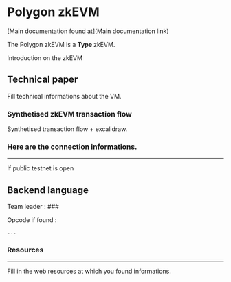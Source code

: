 # Polygon zkEVM

[Main documentation found at](Main documentation link)

The Polygon zkEVM is a **Type <change type>** zkEVM.

Introduction on the zkEVM

## Technical paper

Fill technical informations about the VM.

### Synthetised zkEVM transaction flow

Synthetised transaction flow + excalidraw.

### Here are the connection informations.
---
If public testnet is open


## Backend language


Team leader : ###

Opcode if found :
```opcode
...
```


### Resources
---
Fill in the web resources at which you found informations.
